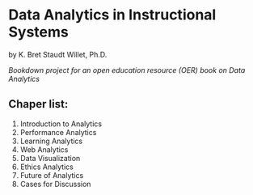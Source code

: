 # Data Analytics in Instructional Systems

by K. Bret Staudt Willet, Ph.D.

*Bookdown project for an open education resource (OER) book on Data Analytics*

## Chaper list:

1. Introduction to Analytics
2. Performance Analytics 
3. Learning Analytics
4. Web Analytics
5. Data Visualization
6. Ethics Analytics
7. Future of Analytics
8. Cases for Discussion
